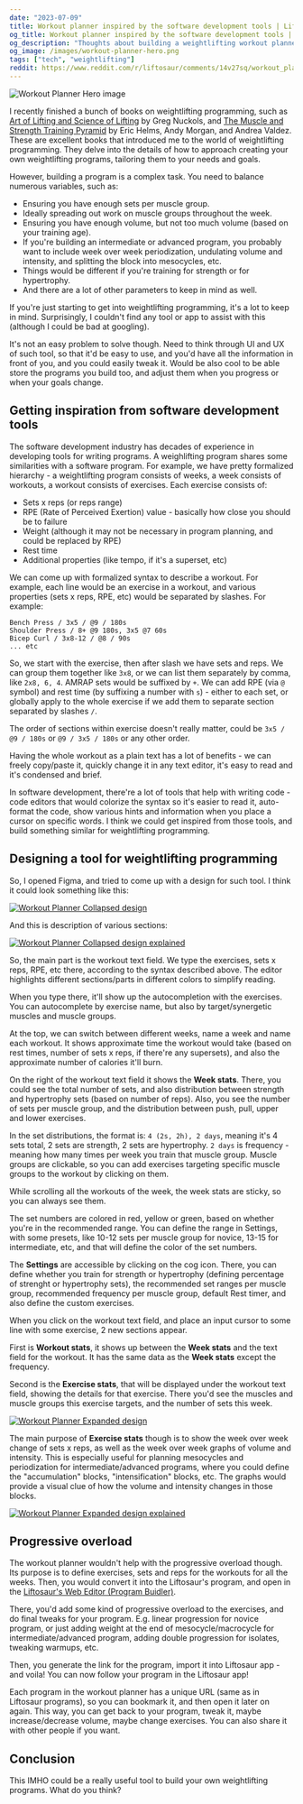 ```yaml
---
date: "2023-07-09"
title: Workout planner inspired by the software development tools | Liftosaur blog
og_title: Workout planner inspired by the software development tools | Liftosaur blog
og_description: "Thoughts about building a weightlifting workout planner, which is inspired by the ideas from the software development tools"
og_image: /images/workout-planner-hero.png
tags: ["tech", "weightlifting"]
reddit: https://www.reddit.com/r/liftosaur/comments/14v27sq/workout_planner_inspired_by_software_development/
---
```


![Workout Planner Hero image](../../images/workout-planner-hero.png)

I recently finished a bunch of books on weightlifting programming, such as [Art of Lifting and Science of Lifting](https://www.strongerbyscience.com/art-and-science/) by Greg Nuckols, and [The Muscle and Strength Training Pyramid](https://muscleandstrengthpyramids.com/) by Eric Helms, Andy Morgan, and Andrea Valdez. These are excellent books that introduced me to the world of weightlifting programming. They delve into the details of how to approach creating your own weightlifting programs, tailoring them to your needs and goals.

However, building a program is a complex task. You need to balance numerous variables, such as:

- Ensuring you have enough sets per muscle group.
- Ideally spreading out work on muscle groups throughout the week.
- Ensuring you have enough volume, but not too much volume (based on your training age).
- If you're building an intermediate or advanced program, you probably want to include week over week periodization, undulating volume and intensity, and splitting the block into mesocycles, etc.
- Things would be different if you're training for strength or for hypertrophy.
- And there are a lot of other parameters to keep in mind as well.

If you're just starting to get into weightlifting programming, it's a lot to keep in mind. Surprisingly, I couldn't find any tool or app to assist with this (although I could be bad at googling).

It's not an easy problem to solve though. Need to think through UI and UX of such tool, so that it'd be easy to use, and you'd have all the information in front of you, and you could easily tweak it. Would be also cool to be able store the programs you build too, and adjust them when you progress or when your goals change.

## Getting inspiration from software development tools

The software development industry has decades of experience in developing tools for writing programs. A weighlifting program shares some similarities with a software program. For example, we have pretty formalized hierarchy - a weightlifting program consists of weeks, a week consists of workouts, a workout consists of exercises. Each exercise consists of:

- Sets x reps (or reps range)
- RPE (Rate of Perceived Exertion) value - basically how close you should be to failure
- Weight (although it may not be necessary in program planning, and could be replaced by RPE)
- Rest time
- Additional properties (like tempo, if it's a superset, etc)

We can come up with formalized syntax to describe a workout. For example, each line would be an exercise in a workout, and various properties (sets x reps, RPE, etc) would be separated by slashes. For example:

```
Bench Press / 3x5 / @9 / 180s
Shoulder Press / 8+ @9 180s, 3x5 @7 60s
Bicep Curl / 3x8-12 / @8 / 90s
... etc
```

So, we start with the exercise, then after slash we have sets and reps. We can group them together like `3x8`, or we can list them separately by comma, like `2x8, 6, 4`. AMRAP sets would be suffixed by `+`. We can add RPE (via `@` symbol) and rest time (by suffixing a number with `s`) - either to each set, or globally apply to the whole exercise if we add them to separate section separated by slashes `/`.

The order of sections within exercise doesn't really matter, could be `3x5 / @9 / 180s` or `@9 / 3x5 / 180s` or any other order.

Having the whole workout as a plain text has a lot of benefits - we can freely copy/paste it, quickly change it in any text editor, it's easy to read and it's condensed and brief.

In software development, there're a lot of tools that help with writing code - code editors that would colorize the syntax so it's easier to read it, auto-format the code, show various hints and information when you place a cursor on specific words. I think we could get inspired from those tools, and build something similar for weightlifting programming.

## Designing a tool for weightlifting programming

So, I opened Figma, and tried to come up with a design for such tool. I think it could look something like this:

<a href="../../images/workout-planner-collapsed.png" target="_blank">
<img src="../../images/workout-planner-collapsed.png" alt="Workout Planner Collapsed design" />
</a>

And this is description of various sections:

<a href="../../images/workout-planner-collapsed-explained.png" target="_blank">
<img src="../../images/workout-planner-collapsed-explained.png" alt="Workout Planner Collapsed design explained" />
</a>

So, the main part is the workout text field. We type the exercises, sets x reps, RPE, etc there, according to the syntax described above. The editor highlights different sections/parts in different colors to simplify reading.

When you type there, it'll show up the autocompletion with the exercises. You can autocomplete by exercise name, but also by target/synergetic muscles and muscle groups.

At the top, we can switch between different weeks, name a week and name each workout. It shows approximate time
the workout would take (based on rest times, number of sets x reps, if there're any supersets), and also the approximate number of calories it'll burn.

On the right of the workout text field it shows the **Week stats**. There, you could see the total number of sets, and also distribution between strength and hypertrophy sets (based on number of reps). Also, you see the number of sets per muscle group, and the distribution between push, pull, upper and lower exercises.

In the set distributions, the format is: `4 (2s, 2h), 2 days`, meaning it's 4 sets total, 2 sets are strength, 2 sets are hypertrophy. `2 days` is frequency - meaning how many times per week you train that muscle group. Muscle groups are clickable, so you can add exercises targeting specific muscle groups to the workout by clicking on them.

While scrolling all the workouts of the week, the week stats are sticky, so you can always see them.

The set numbers are colored in red, yellow or green, based on whether you're in the recommended range. You can define the range in Settings, with some presets, like 10-12 sets per muscle group for novice, 13-15 for intermediate, etc, and that will define the color of the set numbers.

The **Settings** are accessible by clicking on the cog icon. There, you can define whether you train for strength or hypertrophy (defining percentage of strenght or hypertrophy sets), the recommended set ranges per muscle group, recommended frequency per muscle group, default Rest timer, and also define the custom exercises.

When you click on the workout text field, and place an input cursor to some line with some exercise, 2 new sections appear.

First is **Workout stats**, it shows up between the **Week stats** and the text field for the workout. It has the same data as the **Week stats** except the frequency.

Second is the **Exercise stats**, that will be displayed under the workout text field, showing the details for that exercise. There you'd see the muscles and muscle groups this exercise targets, and the number of sets this week.

<a href="../../images/workout-planner-expanded.png" target="_blank">
<img src="../../images/workout-planner-expanded.png" alt="Workout Planner Expanded design" />
</a>

The main purpose of **Exercise stats** though is to show the week over week change of sets x reps, as well as the week over week graphs of volume and intensity. This is especially useful for planning mesocycles and periodization for intermediate/advanced programs, where you could define the "accumulation" blocks, "intensification" blocks, etc. The graphs would provide a visual clue of how the volume and intensity changes in those blocks.

<a href="../../images/workout-planner-expanded-explained.png" target="_blank">
<img src="../../images/workout-planner-expanded-explained.png" alt="Workout Planner Expanded design explained" />
</a>

## Progressive overload

The workout planner wouldn't help with the progressive overload though. Its purpose is to define exercises, sets and reps for the workouts for all the weeks. Then, you would convert it into the Liftosaur's program, and open in the [Liftosaur's Web Editor (Program Buidler)](/program).

There, you'd add some kind of progressive overload to the exercises, and do final tweaks for your program. E.g. linear progression for novice program, or just adding weight at the end of mesocycle/macrocycle for intermediate/advanced program, adding double progression for isolates, tweaking warmups, etc.

Then, you generate the link for the program, import it into Liftosaur app - and voila! You can now follow your program in the Liftosaur app!

Each program in the workout planner has a unique URL (same as in Liftosaur programs), so you can bookmark it, and then open it later on again. This way, you can get back to your program, tweak it, maybe increase/decrease volume, maybe change exercises. You can also share it with other people if you want.

## Conclusion

This IMHO could be a really useful tool to build your own weightlifting programs. What do you think?
